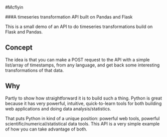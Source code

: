 #Mcflyin

###A timeseries transformation API built on Pandas and Flask

This is a small demo of an API to do timeseries transformations build on Flask and Pandas.

Concept
-------

The idea is that you can make a POST request to the API with a simple list/array of timestamps, from any language, and get back some interesting transformations of that data.

Why
---

Partly to show how straightforward it is to build such a thing. Python is great because it has very powerful, intuitive, quick-to-learn tools for both building web applications and doing data analysis/statistics.

That puts Python in kind of a unique position: powerful web tools, powerful scientific/numerical/statistical data tools. This API is a very simple example of how you can take advantage of both.


